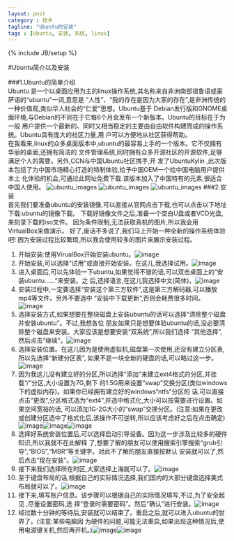 ```yaml
---
layout: post
category : 技术
tagline: "Ubuntu的安装"
tags : [Ubuntu, 安装, 系统, linux]
---
```

{% include JB/setup %}


#Ubuntu简介以及安装

###1.Ubuntu的简单介绍   
Ubuntu 是一个以桌面应用为主的linux操作系统,其名称来自非洲南部祖鲁语或豪萨语的“ubuntu”一词,意思是 “人性”、“我的存在是因为大家的存在”,是非洲传统的一种价值观,类似华人社会的“仁爱”思想。Ubuntu基于 Debian发行版和GNOME桌面环境,与Debian的不同在于它每6个月会发布一个新版本。Ubuntu的目标在于为一般 用户提供一个最新的、同时又相当稳定的主要由自由软件构建而成的操作系统。Ubuntu具有庞大的社区力量,用 户可以方便地从社区获得帮助。  
在我看来,linux的众多桌面版本中,ubuntu的最容易上手的一个版本。它不仅拥有华丽的桌面,还拥有简洁的 文件管理系统,同时拥有众多开源社区的开源软件,足够满足个人的需要。另外,CCN与中国Ubuntu社区携手,开 发了UbuntuKylin ,此次版本包括了为中国市场精心打造的特制体验,给予中国OEM一个给中国电脑用户提供本土 化体验的机会,可通过此网址免费下载.该版本加入了中国特有的元素,很适合中国人使用。
![ubuntu_images](./images/shot0016.gif)
![ubuntu_images](./images/shot0017.gif)
![ubuntu_images](./images/shot0018.gif)
###2.安装   
首先我们要准备ubuntu的安装镜像,可以直接从官网点击下载,也可以点击以下地址下载:ubuntu的镜像下载。
下载好镜像文件之后,准备一个空白U盘或者VCD光盘,来刻录下载的iso文件。 因为条件限制,无法获取真机的图片,所以我会用VirtualBox来做演示。 好了,废话不多说了,我们马上开始一种全新的操作系统体验吧! 因为安装过程比较繁琐,所以我会使用较多的图片来展示安装过程。


 1. 开始安装:使用VirualBox开始安装ubuntu。![image](./images/shot0001.gif)
 2. 开始安装,可以选择“试用”或直接开始安装。在这儿,我选择试用。![image](./images/shot0002.gif)
 3. 进入桌面后,可以先体验一下ubuntu,如果觉得不错的话,可以双击桌面上的“安装ubuntu......”来安装。之 后,选择语言,在这儿我选择中文(简体)。![image](./images/shot0003.gif)
 4. 安装过程中,一定要选择“安装这个第三方软件”,这是第三方解码器,可以播放mp4等文件。另外不要选中 “安装中下载更新”,否则会耗费很多时间。![image](./images/shot0005.gif)
 5. 选择安装方式,如果想要在整块磁盘上安装ubuntu的话可以选择“清除整个磁盘并安装ubuntu”。不过,我想各位 朋友如果只是想要体验ubuntu的话,没必要清除整个磁盘来安装。大家应该是想要安装“双系统”,所以我们选择 “其他选择”,然后点击“继续”。![image](./images/shot0007.gif)
 6. 选择安装位置。在这儿因为是使用虚拟机,磁盘第一次使用,还没有建立分区表,所以先选择“新建分区表”, 如果不是一块全新的硬盘的话,可以略过这一步。![image](./images/shot0006.gif)
 7. 因为我这儿没有建立好的分区,所以选择“添加”来建立ext4格式的分区,并挂载“/”分区,大小设置为7G,剩下 的1.5G用来设置“swap”交换分区(类似windows下的虚拟内存)。如果你已经拥有建立好的windows“ntfs”分区的 话,可以直接点击“更改”,分区格式选为“ext4”,并选中格式化,大小可以按需要进行设置。如果空间宽裕的话, 可以添加1G-2G大小的“swap”交换分区。(注意:如果在更改或创建分区选中了格式化后,该操作不可逆转,所以应该考虑好之后在点击确定)![image](./images/shot0010.gif)![image](./images/shot0012.gif)![image](./images/shot0004.gif)
 8. 选择好系统安装位置后,可以选择启动引导设备。因为这一步涉及比较多的硬件知识,所以我就不在此解释 了,想要了解的朋友可以使用搜索引擎搜索“grub引导”,“BIOS”,“MBR”等关键字。对此不了解的朋友直接按默认 安装就可以了,然后点击“现在安装”。![image](./images/shot0002.gif)
 9. 接下来我们选择所在时区,大家选择上海就可以了。![image](./images/shot0008.gif)
 10. 至于键盘布局的话,根据自己的实际情况选择,我们国内的大部分键盘选择美式布局就可以了。![image](./images/shot0009.gif)
 11. 接下来,填写账户信息。该步骤可以根据自己的实际情况填写,不过,为了安全起见 ,尽量设置密码,选 择“登录时需要密码”。然后“确认”进行安装。![image](./images/shot0011.gif)
 12. 经过数十分钟的等待后,安装就可以结束了。重启之后,就可以进入ubuntu的世界了。(注意:某些电脑因 为硬件的问题,可能无法重启,如果出现这种情况后,使用电源键关机,然后再开机。)![image](./images/shot0013.gif)![image](./images/shot0014.gif)